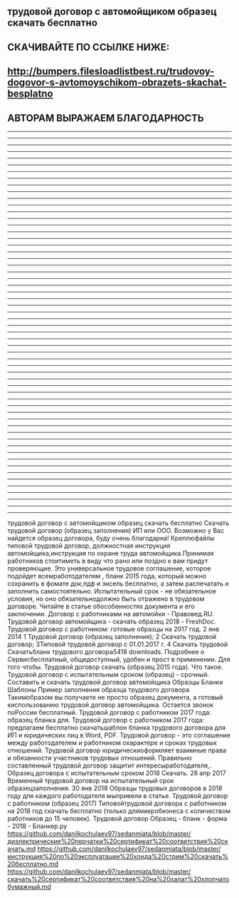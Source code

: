 трудовой договор с автомойщиком образец скачать бесплатно
--------------------------------------------------
СКАЧИВАЙТЕ ПО ССЫЛКЕ НИЖЕ:
--------------------------------------------------
http://bumpers.filesloadlistbest.ru/trudovoy-dogovor-s-avtomoyschikom-obrazets-skachat-besplatno
--------------------------------------------------
АВТОРАМ ВЫРАЖАЕМ БЛАГОДАРНОСТЬ
--------------------------------------------------
--------------------------------------------------
--------------------------------------------------
--------------------------------------------------
--------------------------------------------------
--------------------------------------------------
--------------------------------------------------
--------------------------------------------------
--------------------------------------------------
--------------------------------------------------
--------------------------------------------------
--------------------------------------------------
--------------------------------------------------
--------------------------------------------------
--------------------------------------------------
--------------------------------------------------
--------------------------------------------------
--------------------------------------------------
--------------------------------------------------
--------------------------------------------------
--------------------------------------------------
--------------------------------------------------
--------------------------------------------------
--------------------------------------------------
--------------------------------------------------
--------------------------------------------------
--------------------------------------------------
--------------------------------------------------
--------------------------------------------------
--------------------------------------------------
--------------------------------------------------
--------------------------------------------------
--------------------------------------------------
--------------------------------------------------
--------------------------------------------------
--------------------------------------------------
--------------------------------------------------
--------------------------------------------------
--------------------------------------------------
--------------------------------------------------
--------------------------------------------------
--------------------------------------------------
--------------------------------------------------
--------------------------------------------------
--------------------------------------------------
--------------------------------------------------
--------------------------------------------------
--------------------------------------------------
--------------------------------------------------
--------------------------------------------------
--------------------------------------------------
--------------------------------------------------
--------------------------------------------------
--------------------------------------------------
--------------------------------------------------
--------------------------------------------------
--------------------------------------------------
--------------------------------------------------
--------------------------------------------------
трудовой договор с автомойщиком образец скачать бесплатно Скачать трудовой договор (образец заполнения)  ИП или ООО. Возможно у Вас найдется образец договора, буду очень благодарна! Креплюфайлы  типовой трудовой договор, должностная инструкция автомойщика,инструкция по охране труда автомойщика.Принимая работников стоитиметь в виду что рано или поздно к вам придут проверяющие. Это универсальное трудовое соглашение, которое подойдет всемработодателям , бланк 2015 года, который можно сохранить в фомате док,пдф и эксель бесплатно, а затем распечатать и заполнить самостоятельно. Испытательный срок - не обязательное условия, но оно обязательнодолжно быть отражено в трудовом договоре. Читайте в статье обособенностях документа и его заключении. Договор с работниками на автомойки - Правовед.RU. Трудовой договор автомойщика - скачать образец 2018 - FreshDoc. Трудовой договор с работником: готовые образцы на 2017 год. 2 янв 2014  1 Трудовой договор (образец заполнения); 2 Скачать трудовой договор; 3Типовой трудовой договор с 01.01.2017 г. 4 Скачать трудовой  Скачатьбланк трудового договора5418 downloads. Подробнее о  Сервисбесплатный, общедоступный, удобен и прост в применении. Для того чтобы. Трудовой договор скачать (образец 2015 года). Что такое. Трудовой договор с испытательным сроком (образец) - срочный. Составить и скачать трудовой договор автомойщика  Образцы  Бланки Шаблоны  Пример заполнения образца трудового договора  Такимобразом вы получаете не просто образец документа, а готовый киспользованию трудовой договор автомойщика. Остается  звонок поРоссии бесплатный. Трудовой договор с работником 2017 года: образец бланка для. Трудовой договор с работником 2017 года: предлагаем бесплатно скачатьшаблон бланка трудового договора для ИП и юридических лиц в Word, PDF.
Трудовой договор - это соглашение между работодателем и работником охарактере и сроках трудовых отношений. Трудовой договор юридическиоформляет взаимные права и обязанности участников трудовых отношений. Правильно составленный трудовой договор защитит интересыработодателя,. Образец договора с испытательным сроком 2018  Скачать. 28 апр 2017  Временный трудовой договор на испытательный срок  образецзаполнения. 30 янв 2018  Образцы трудовых договоров в 2018 году для каждого работодателя мыпривели в статье. Трудовой договор с работником (образец 2017) Типовойтрудовой договора с работником на 2018 год скачать бесплатно (только длямикробизнеса с количеством работников до 15 человек). Трудовой договор  Образец - бланк - форма - 2018 - Бланкер.ру
https://github.com/danilkochulaev97/sedanmiata/blob/master/диэлектрические%20перчатки%20сертификат%20соответствия%20скачать.md
https://github.com/danilkochulaev97/sedanmiata/blob/master/инструкция%20по%20эксплуатации%20хонда%20стрим%20скачать%20бесплатно.md
https://github.com/danilkochulaev97/sedanmiata/blob/master/скачать%20сертификат%20соответствия%20на%20халат%20хлопчатобумажный.md